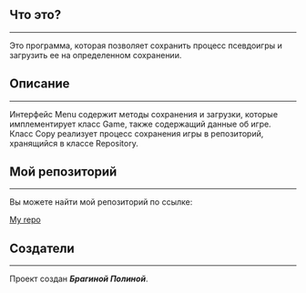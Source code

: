 ## Что это?
___

Это программа, которая позволяет сохранить процесс псевдоигры и загрузить ее на определенном сохранении.

## Описание
___

Интерфейс Menu содержит методы сохранения и загрузки, которые имплементирует класс Game, также содержащий данные об игре. Класс Copy реализует процесс сохранения игры в репозиторий, хранящийся в классе Repository.

## Мой репозиторий
___

Вы можете найти мой репозиторий по ссылке: 

[My repo](https://github.com/PolinaBrag/Game)


## Создатели
___

Проект создан _**Брагиной Полиной**_.